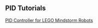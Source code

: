 ## PID Tutorials

[PID Controller for LEGO  Mindstorm Robots](http://www.inpharmix.com/jps/PID_Controller_For_Lego_Mindstorms_Robots.html)

